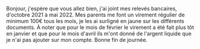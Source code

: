 Bonjour, j'espère que vous allez bien, j'ai joint mes relevés bancaires, d'octobre 2021 à mai 2022.
Mes parents me font un virement régulier de minimum 100€ tous les mois, je les ai surligné en jaune sur les différents documents.
À noter que pour le mois de février le virement a été fait plus tôt en janvier et que pour le mois d'avril ils m'ont donné de l'argent liquide que je n'ai pas ajouter sur mon compte.
Bonne fin de journée.